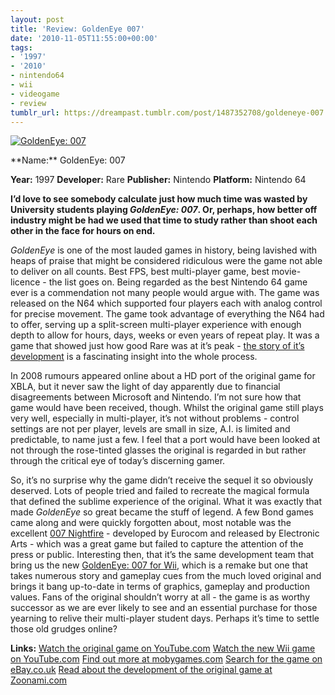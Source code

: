 ```yaml
---
layout: post
title: 'Review: GoldenEye 007'
date: '2010-11-05T11:55:00+00:00'
tags:
- '1997'
- '2010'
- nintendo64
- wii
- videogame
- review
tumblr_url: https://dreampast.tumblr.com/post/1487352708/goldeneye-007
---
```

[![GoldenEye: 007](https://64.media.tumblr.com/tumblr_lbesk3S1rp1qbfpni.jpg)](http://dreampast.tumblr.com/post/1487352708/goldeneye-007)
<!-- more --> **Name:** GoldenEye: 007
**Year:** 1997
**Developer:** Rare
**Publisher:** Nintendo
**Platform:** Nintendo 64

**I’d love to see somebody calculate just how much time was wasted by University students playing _GoldenEye: 007_. Or, perhaps, how better off industry might be had we used that time to study rather than shoot each other in the face for hours on end.**

_GoldenEye_ is one of the most lauded games in history, being lavished with heaps of praise that might be considered ridiculous were the game not able to deliver on all counts. Best FPS, best multi-player game, best movie-licence - the list goes on. Being regarded as the best Nintendo 64 game ever is a commendation not many people would argue with. The game was released on the N64 which supported four players each with analog control for precise movement. The game took advantage of everything the N64 had to offer, serving up a split-screen multi-player experience with enough depth to allow for hours, days, weeks or even years of repeat play. It was a game that showed just how good Rare was at it’s peak - [the story of it’s development](http://www.zoonami.com/briefing/2004-09-02.php) is a fascinating insight into the whole process.

In 2008 rumours appeared online about a HD port of the original game for XBLA, but it never saw the light of day apparently due to financial disagreements between Microsoft and Nintendo. I’m not sure how that game would have been received, though. Whilst the original game still plays very well, especially in multi-player, it’s not without problems - control settings are not per player, levels are small in size, A.I. is limited and predictable, to name just a few. I feel that a port would have been looked at not through the rose-tinted glasses the original is regarded in but rather through the critical eye of today’s discerning gamer.

So, it’s no surprise why the game didn’t receive the sequel it so obviously deserved. Lots of people tried and failed to recreate the magical formula that defined the sublime experience of the original. What it was exactly that made _GoldenEye_ so great became the stuff of legend. A few Bond games came along and were quickly forgotten about, most notable was the excellent [007 Nightfire](http://www.mobygames.com/game/007-nightfire) - developed by Eurocom and released by Electronic Arts - which was a great game but failed to capture the attention of the press or public. Interesting then, that it’s the same development team that bring us the new [GoldenEye: 007 for Wii](http://en.wikipedia.org/wiki/GoldenEye_007_(2010_video_game)), which is a remake but one that takes numerous story and gameplay cues from the much loved original and brings it bang up-to-date in terms of graphics, gameplay and production values. Fans of the original shouldn’t worry at all - the game is as worthy successor as we are ever likely to see and an essential purchase for those yearning to relive their multi-player student days. Perhaps it’s time to settle those old grudges online?

**Links:**
[Watch the original game on YouTube.com](http://www.youtube.com/watch?v=Bj1z7F5BkyM)
[Watch the new Wii game on YouTube.com](http://www.youtube.com/watch?v=RhlM1wu0V1Q)
[Find out more at mobygames.com](http://www.mobygames.com/game/goldeneye-007)
[Search for the game on eBay.co.uk](http://video-games.shop.ebay.co.uk/i.html?_nkw=goldeneye+n64)
[Read about the development of the original game at Zoonami.com](http://www.zoonami.com/briefing/2004-09-02.php)


